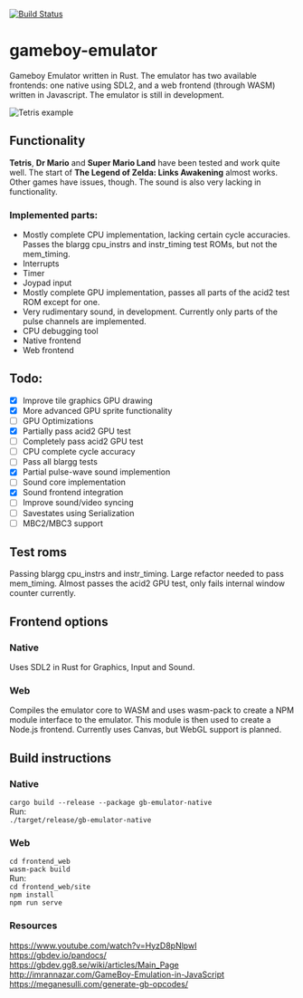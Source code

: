[![Build Status](https://travis-ci.com/wsandst/gameboy-emulator.svg?branch=main)](https://travis-ci.com/wsandst/gameboy-emulator)
# gameboy-emulator
Gameboy Emulator written in Rust. The emulator has two available frontends: one native using SDL2, and a web frontend (through WASM) written in Javascript. The emulator is still in development.  
  
![Tetris example](https://i.ibb.co/C1MHRbf/tetris2.png)
## Functionality
**Tetris**, **Dr Mario** and **Super Mario Land** have been tested and work quite well. The start of **The Legend of Zelda: Links Awakening** almost works. Other games have issues, though. The sound is also very lacking in functionality. 
### Implemented parts:
* Mostly complete CPU implementation, lacking certain cycle accuracies. Passes the blargg cpu_instrs and instr_timing test ROMs, but not the mem_timing.
* Interrupts
* Timer
* Joypad input
* Mostly complete GPU implementation, passes all parts of the acid2 test ROM except for one.
* Very rudimentary sound, in development. Currently only parts of the pulse channels are implemented.  
* CPU debugging tool
* Native frontend
* Web frontend

## Todo:
- [X] Improve tile graphics GPU drawing
- [X] More advanced GPU sprite functionality
- [ ] GPU Optimizations
- [x] Partially pass acid2 GPU test
- [ ] Completely pass acid2 GPU test
- [ ] CPU complete cycle accuracy
- [ ] Pass all blargg tests
- [x] Partial pulse-wave sound implemention
- [ ] Sound core implementation
- [x] Sound frontend integration
- [ ] Improve sound/video syncing
- [ ] Savestates using Serialization
- [ ] MBC2/MBC3 support

## Test roms
Passing blargg cpu_instrs and instr_timing. Large refactor needed to pass mem_timing. 
Almost passes the acid2 GPU test, only fails internal window counter currently.


## Frontend options
### Native
Uses SDL2 in Rust for Graphics, Input and Sound.

### Web
Compiles the emulator core to WASM and uses wasm-pack to create a NPM module interface to the emulator.
This module is then used to create a Node.js frontend. Currently uses Canvas, but WebGL support is planned.

## Build instructions
### Native
`cargo build --release --package gb-emulator-native`  
Run:  
`./target/release/gb-emulator-native`

### Web
`cd frontend_web`  
`wasm-pack build`  
Run:  
`cd frontend_web/site`   
`npm install`  
`npm run serve`


### Resources
https://www.youtube.com/watch?v=HyzD8pNlpwI  
https://gbdev.io/pandocs/  
https://gbdev.gg8.se/wiki/articles/Main_Page  
http://imrannazar.com/GameBoy-Emulation-in-JavaScript  
https://meganesulli.com/generate-gb-opcodes/